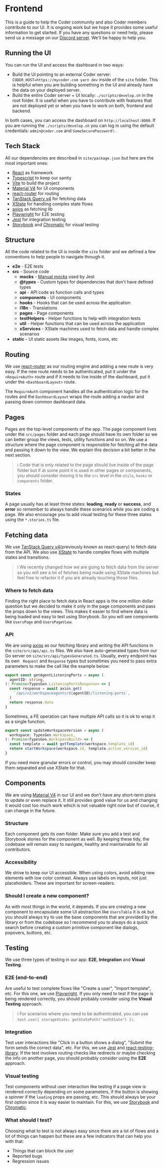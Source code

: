# Frontend

This is a guide to help the Coder community and also Coder members contribute to our UI. It is ongoing work but we hope it provides some useful information to get started. If you have any questions or need help, please send us a message on our [Discord server](https://discord.com/invite/coder). We'll be happy to help you.

## Running the UI

You can run the UI and access the dashboard in two ways:

- Build the UI pointing to an external Coder server: `CODER_HOST=https://mycoder.com yarn dev` inside of the `site` folder. This is helpful when you are building something in the UI and already have the data on your deployed server.
- Build the entire Coder server + UI locally: `./scripts/develop.sh` in the root folder. It is useful when you have to contribute with features that are not deployed yet or when you have to work on both, frontend and backend.

In both cases, you can access the dashboard on `http://localhost:8080`. If you are running the `./scripts/develop.sh` you can log in using the default credentials: `admin@coder.com` and `SomeSecurePassword!`.

## Tech Stack

All our dependencies are described in `site/package.json` but here are the most important ones:

- [React](https://reactjs.org/) as framework
- [Typescript](https://www.typescriptlang.org/) to keep our sanity
- [Vite](https://vitejs.dev/) to build the project
- [Material V4](https://v4.mui.com/) for UI components
- [react-router](https://reactrouter.com/en/main) for routing
- [TanStack Query v4](https://tanstack.com/query/v4/docs/react/overview) for fetching data
- [XState](https://xstate.js.org/docs/) for handling complex state flows
- [axios](https://github.com/axios/axios) as fetching lib
- [Playwright](https://playwright.dev/) for E2E testing
- [Jest](https://jestjs.io/) for integration testing
- [Storybook](https://storybook.js.org/) and [Chromatic](https://www.chromatic.com/) for visual testing

## Structure

All the code related to the UI is inside the `site` folder and we defined a few conventions to help people to navigate through it.

- **e2e** - E2E tests
- **src** - Source code
  - **mocks** - [Manual mocks](https://jestjs.io/docs/manual-mocks) used by Jest
  - **@types** - Custom types for dependencies that don't have defined types
  - **api** - API code as function calls and types
  - **components** - UI components
  - **hooks** - Hooks that can be used across the application
  - **i18n** - Translations
  - **pages** - Page components
  - **testHelpers** - Helper functions to help with integration tests
  - **util** - Helper functions that can be used across the application
  - **xServices** - XState machines used to fetch data and handle complex scenarios
- **static** - UI static assets like images, fonts, icons, etc

## Routing

We use [react-router](https://reactrouter.com/en/main) as our routing engine and adding a new route is very easy. If the new route needs to be authenticated, put it under the `<RequireAuth>` route and if it needs to live inside of the dashboard, put it under the `<DashboardLayout>` route.

The `RequireAuth` component handles all the authentication logic for the routes and the `DashboardLayout` wraps the route adding a navbar and passing down common dashboard data.

## Pages

Pages are the top-level components of the app. The page component lives under the `src/pages` folder and each page should have its own folder so we can better group the views, tests, utility functions and so on. We use a structure where the page component is responsible for fetching all the data and passing it down to the view. We explain this decision a bit better in the next section.

> ℹ️ Code that is only related to the page should live inside of the page folder but if at some point it is used in other pages or components, you should consider moving it to the `src` level in the `utils`, `hooks` or `components` folder.

### States

A page usually has at least three states: **loading**, **ready** or **success**, and **error** so remember to always handle these scenarios while you are coding a page. We also encourage you to add visual testing for these three states using the `*.stories.ts` file.

## Fetching data

We use [TanStack Query v4](https://tanstack.com/query/v4/docs/react/overview)(previously known as react-query) to fetch data from the API. We also use [XState](https://xstate.js.org/docs/) to handle complex flows with multiple states and transitions.

> ℹ️ We recently changed how we are going to fetch data from the server so you will see a lot of fetches being made using XState machines but feel free to refactor it if you are already touching those files.

### Where to fetch data

Finding the right place to fetch data in React apps is the one million dollar question but we decided to make it only in the page components and pass the props down to the views. This makes it easier to find where data is being loaded and easy to test using Storybook. So you will see components like `UsersPage` and `UsersPageView`.

### API

We are using [axios](https://github.com/axios/axios) as our fetching library and writing the API functions in the `site/src/api/api.ts` files. We also have auto-generated types from our Go server on `site/src/api/typesGenerated.ts`. Usually, every endpoint has its own ` Request` and `Response` types but sometimes you need to pass extra parameters to make the call like the example below:

```ts
export const getAgentListeningPorts = async (
  agentID: string,
): Promise<TypesGen.ListeningPortsResponse> => {
  const response = await axios.get(
    `/api/v2/workspaceagents/${agentID}/listening-ports`,
  )
  return response.data
}
```

Sometimes, a FE operation can have multiple API calls so it is ok to wrap it as a single function.

```ts
export const updateWorkspaceVersion = async (
  workspace: TypesGen.Workspace,
): Promise<TypesGen.WorkspaceBuild> => {
  const template = await getTemplate(workspace.template_id)
  return startWorkspace(workspace.id, template.active_version_id)
}
```

If you need more granular errors or control, you may should consider keep them separated and use XState for that.

## Components

We are using [Material V4](https://v4.mui.com/) in our UI and we don't have any short-term plans to update or even replace it. It still provides good value for us and changing it would cost too much work which is not valuable right now but of course, it can change in the future.

### Structure

Each component gets its own folder. Make sure you add a test and Storybook stories for the component as well. By keeping these tidy, the codebase will remain easy to navigate, healthy and maintainable for all contributors.

### Accessibility

We strive to keep our UI accessible. When using colors, avoid adding new elements with low color contrast. Always use labels on inputs, not just placeholders. These are important for screen-readers.

### Should I create a new component?

As with most things in the world, it depends. If you are creating a new component to encapsulate some UI abstraction like `UsersTable` it is ok but you should always try to use the base components that are provided by the library or from the codebase so I recommend you to always do a quick search before creating a custom primitive component like dialogs, popovers, buttons, etc.

## Testing

We use three types of testing in our app: **E2E**, **Integration** and **Visual Testing**.

### E2E (end-to-end)

Are useful to test complete flows like "Create a user", "Import template", etc. For this one, we use [Playwright](https://playwright.dev/). If you only need to test if the page is being rendered correctly, you should probably consider using the **Visual Testing** approach.

> ℹ️ For scenarios where you need to be authenticated, you can use `test.use({ storageState: getStatePath("authState") })`.

### Integration

Test user interactions like "Click in a button shows a dialog", "Submit the form sends the correct data", etc. For this, we use [Jest](https://jestjs.io/) and [react-testing-library](https://testing-library.com/docs/react-testing-library/intro/). If the test involves routing checks like redirects or maybe checking the info on another page, you should probably consider using the **E2E** approach.

### Visual testing

Test components without user interaction like testing if a page view is rendered correctly depending on some parameters, if the button is showing a spinner if the `loading` props are passing, etc. This should always be your first option since it is way easier to maintain. For this, we use [Storybook](https://storybook.js.org/) and [Chromatic](https://www.chromatic.com/).

### What should I test?

Choosing what to test is not always easy since there are a lot of flows and a lot of things can happen but these are a few indicators that can help you with that:

- Things that can block the user
- Reported bugs
- Regression issues
